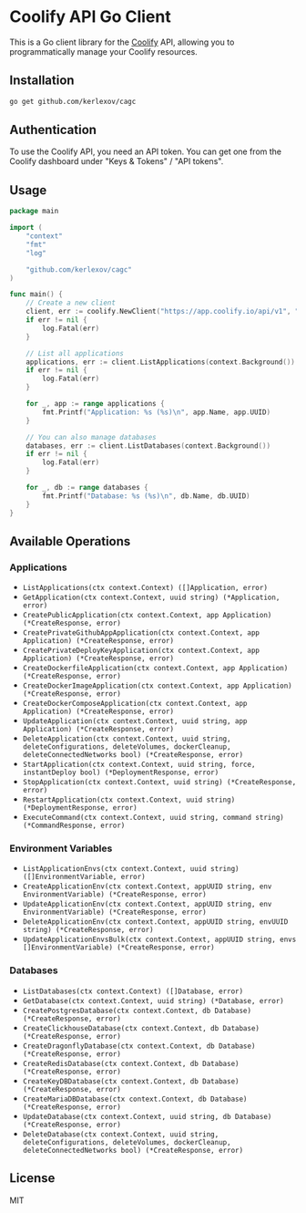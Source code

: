 # Coolify API Go Client

This is a Go client library for the [Coolify](https://coolify.io/) API, allowing you to programmatically manage your Coolify resources.

## Installation

```bash
go get github.com/kerlexov/cagc
```

## Authentication

To use the Coolify API, you need an API token. You can get one from the Coolify dashboard under "Keys & Tokens" / "API tokens".

## Usage

```go
package main

import (
	"context"
	"fmt"
	"log"

	"github.com/kerlexov/cagc"
)

func main() {
	// Create a new client
	client, err := coolify.NewClient("https://app.coolify.io/api/v1", "your-api-token")
	if err != nil {
		log.Fatal(err)
	}

	// List all applications
	applications, err := client.ListApplications(context.Background())
	if err != nil {
		log.Fatal(err)
	}

	for _, app := range applications {
		fmt.Printf("Application: %s (%s)\n", app.Name, app.UUID)
	}

	// You can also manage databases
	databases, err := client.ListDatabases(context.Background())
	if err != nil {
		log.Fatal(err)
	}

	for _, db := range databases {
		fmt.Printf("Database: %s (%s)\n", db.Name, db.UUID)
	}
}
```

## Available Operations

### Applications

- `ListApplications(ctx context.Context) ([]Application, error)`
- `GetApplication(ctx context.Context, uuid string) (*Application, error)`
- `CreatePublicApplication(ctx context.Context, app Application) (*CreateResponse, error)`
- `CreatePrivateGithubAppApplication(ctx context.Context, app Application) (*CreateResponse, error)`
- `CreatePrivateDeployKeyApplication(ctx context.Context, app Application) (*CreateResponse, error)`
- `CreateDockerfileApplication(ctx context.Context, app Application) (*CreateResponse, error)`
- `CreateDockerImageApplication(ctx context.Context, app Application) (*CreateResponse, error)`
- `CreateDockerComposeApplication(ctx context.Context, app Application) (*CreateResponse, error)`
- `UpdateApplication(ctx context.Context, uuid string, app Application) (*CreateResponse, error)`
- `DeleteApplication(ctx context.Context, uuid string, deleteConfigurations, deleteVolumes, dockerCleanup, deleteConnectedNetworks bool) (*CreateResponse, error)`
- `StartApplication(ctx context.Context, uuid string, force, instantDeploy bool) (*DeploymentResponse, error)`
- `StopApplication(ctx context.Context, uuid string) (*CreateResponse, error)`
- `RestartApplication(ctx context.Context, uuid string) (*DeploymentResponse, error)`
- `ExecuteCommand(ctx context.Context, uuid string, command string) (*CommandResponse, error)`

### Environment Variables

- `ListApplicationEnvs(ctx context.Context, uuid string) ([]EnvironmentVariable, error)`
- `CreateApplicationEnv(ctx context.Context, appUUID string, env EnvironmentVariable) (*CreateResponse, error)`
- `UpdateApplicationEnv(ctx context.Context, appUUID string, env EnvironmentVariable) (*CreateResponse, error)`
- `DeleteApplicationEnv(ctx context.Context, appUUID string, envUUID string) (*CreateResponse, error)`
- `UpdateApplicationEnvsBulk(ctx context.Context, appUUID string, envs []EnvironmentVariable) (*CreateResponse, error)`

### Databases

- `ListDatabases(ctx context.Context) ([]Database, error)`
- `GetDatabase(ctx context.Context, uuid string) (*Database, error)`
- `CreatePostgresDatabase(ctx context.Context, db Database) (*CreateResponse, error)`
- `CreateClickhouseDatabase(ctx context.Context, db Database) (*CreateResponse, error)`
- `CreateDragonflyDatabase(ctx context.Context, db Database) (*CreateResponse, error)`
- `CreateRedisDatabase(ctx context.Context, db Database) (*CreateResponse, error)`
- `CreateKeyDBDatabase(ctx context.Context, db Database) (*CreateResponse, error)`
- `CreateMariaDBDatabase(ctx context.Context, db Database) (*CreateResponse, error)`
- `UpdateDatabase(ctx context.Context, uuid string, db Database) (*CreateResponse, error)`
- `DeleteDatabase(ctx context.Context, uuid string, deleteConfigurations, deleteVolumes, dockerCleanup, deleteConnectedNetworks bool) (*CreateResponse, error)`

## License

MIT 